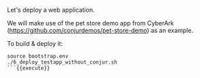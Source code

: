 
Let's deploy a web application.

We will make use of the pet store demo app from CyberArk (https://github.com/conjurdemos/pet-store-demo) as an example.

To build & deploy it:
```
source bootstrap.env
./6_deploy_testapp_without_conjur.sh
```{{execute}}
